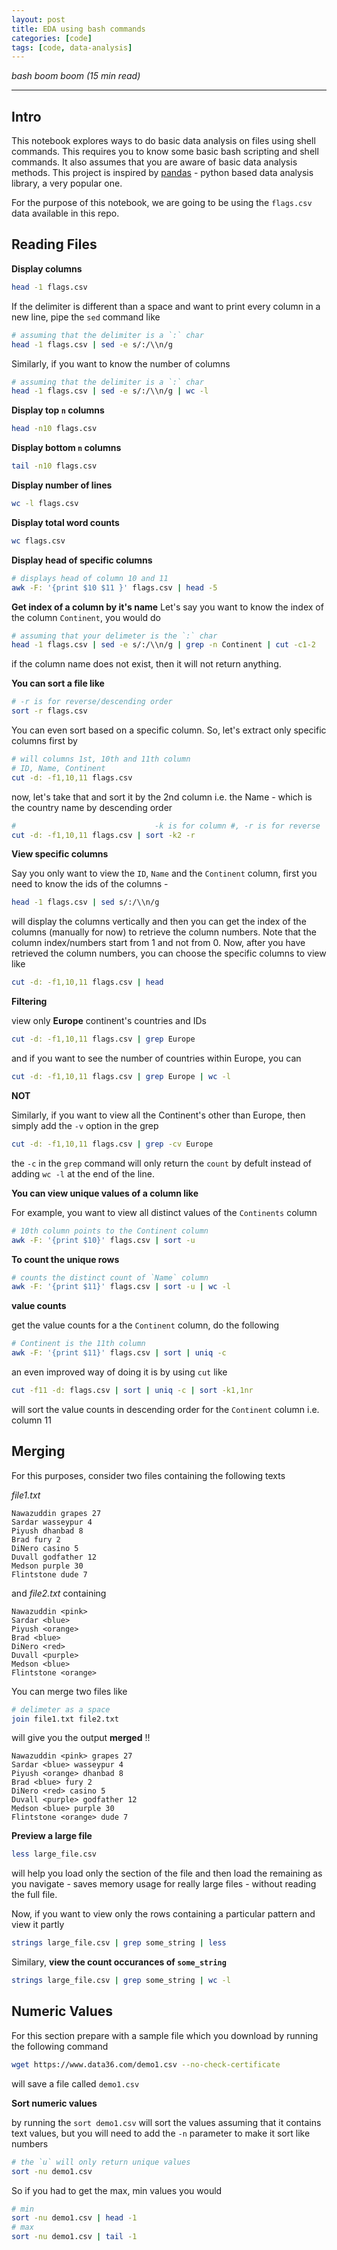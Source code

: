```yaml
---
layout: post
title: EDA using bash commands
categories: [code]
tags: [code, data-analysis]
---
```


_bash boom boom (15 min read)_

-----
<!--more-->


## Intro

This notebook explores ways to do basic data analysis on files using shell commands. This requires you to know some basic bash scripting and shell commands. It also assumes that you are aware of basic data analysis methods. This project is inspired by [pandas](https://pandas.pydata.org/) - python based data analysis library, a very popular one.

For the purpose of this notebook, we are going to be using the `flags.csv` data available in this repo.

## Reading Files

**Display columns**

```bash
head -1 flags.csv
```

If the delimiter is different than a space and want to print every column in a new line, pipe the `sed` command like

```bash
# assuming that the delimiter is a `:` char
head -1 flags.csv | sed -e s/:/\\n/g
```

Similarly, if you want to know the number of columns

```bash
# assuming that the delimiter is a `:` char
head -1 flags.csv | sed -e s/:/\\n/g | wc -l
```


**Display top `n` columns**

```bash
head -n10 flags.csv
```

**Display bottom `n` columns**

```bash
tail -n10 flags.csv
```

**Display number of lines**

```bash
wc -l flags.csv
```

**Display total word counts**

```bash
wc flags.csv
```

**Display head of specific columns**

```bash
# displays head of column 10 and 11
awk -F: '{print $10 $11 }' flags.csv | head -5
```

**Get index of a column by it's name**
Let's say you want to know the index of the column `Continent`, you would do

```bash
# assuming that your delimeter is the `:` char
head -1 flags.csv | sed -e s/:/\\n/g | grep -n Continent | cut -c1-2 
```

if the column name does not exist, then it will not return anything.

**You can sort a file like**

```bash
# -r is for reverse/descending order
sort -r flags.csv
```

You can even sort based on a specific column. So, let's extract only specific columns first by

```bash
# will columns 1st, 10th and 11th column
# ID, Name, Continent
cut -d: -f1,10,11 flags.csv
```

now, let's take that and sort it by the 2nd column i.e. the Name - which is the country name by descending order

```bash
#                               -k is for column #, -r is for reverse
cut -d: -f1,10,11 flags.csv | sort -k2 -r
```


**View specific columns**

Say you only want to view the `ID`, `Name` and the `Continent` column, first you need to know the ids of the columns - 

```bash
head -1 flags.csv | sed s/:/\\n/g
```

will display the columns vertically and then you can get the index of the columns (manually for now) to retrieve the column numbers. Note that the column index/numbers start from 1 and not from 0. Now, after you have retrieved the column numbers, you can choose the specific columns to view like

```bash
cut -d: -f1,10,11 flags.csv | head
```

**Filtering**

view only **Europe** continent's countries and IDs

```bash
cut -d: -f1,10,11 flags.csv | grep Europe
```

and if you want to see the number of countries within Europe, you can

```bash
cut -d: -f1,10,11 flags.csv | grep Europe | wc -l
```

**NOT** 

Similarly, if you want to view all the Continent's other than Europe, then simply add the `-v` option in the grep

```bash
cut -d: -f1,10,11 flags.csv | grep -cv Europe
```

the `-c` in the `grep` command will only return the `count` by defult instead of adding `wc -l` at the end of the line.

**You can view unique values of a column like**

For example, you want to view all distinct values of the `Continents` column

```bash
# 10th column points to the Continent column
awk -F: '{print $10}' flags.csv | sort -u
```

**To count the unique rows**

```bash
# counts the distinct count of `Name` column
awk -F: '{print $11}' flags.csv | sort -u | wc -l
```

**value counts**

get the value counts for a the `Continent` column, do the following

```bash
# Continent is the 11th column
awk -F: '{print $11}' flags.csv | sort | uniq -c
```

an even improved way of doing it is by using `cut` like

```bash
cut -f11 -d: flags.csv | sort | uniq -c | sort -k1,1nr
```

will sort the value counts in descending order for the `Continent` column i.e. column 11


## Merging

For this purposes, consider two files containing the following texts

*file1.txt*

```
Nawazuddin grapes 27
Sardar wasseypur 4
Piyush dhanbad 8
Brad fury 2
DiNero casino 5
Duvall godfather 12
Medson purple 30
Flintstone dude 7
```

and *file2.txt* containing

```
Nawazuddin <pink>
Sardar <blue>
Piyush <orange>
Brad <blue>
DiNero <red>
Duvall <purple>
Medson <blue>
Flintstone <orange>
```

You can merge two files like 

```bash
# delimeter as a space
join file1.txt file2.txt
```

will give you the output **merged** !! 

```
Nawazuddin <pink> grapes 27
Sardar <blue> wasseypur 4
Piyush <orange> dhanbad 8
Brad <blue> fury 2
DiNero <red> casino 5
Duvall <purple> godfather 12
Medson <blue> purple 30
Flintstone <orange> dude 7
```

**Preview a large file**

```bash
less large_file.csv
```

will help you load only the section of the file and then load the remaining as you navigate - saves memory usage for really large files - without reading the full file.

Now, if you want to view only the rows containing a particular pattern and view it partly

```bash
strings large_file.csv | grep some_string | less 
```

Similary,
**view the count occurances of `some_string`**

```bash
strings large_file.csv | grep some_string | wc -l
```


## Numeric Values

For this section prepare with a sample file which you download by running the following command

```bash
wget https://www.data36.com/demo1.csv --no-check-certificate
```

will save a file called `demo1.csv`

**Sort numeric values**

by running the `sort demo1.csv` will sort the values assuming that it contains text values, but you will need to add the `-n` parameter to make it sort like numbers

```bash
# the `u` will only return unique values
sort -nu demo1.csv
```

So if you had to get the max, min values you would

```bash
# min
sort -nu demo1.csv | head -1
# max
sort -nu demo1.csv | tail -1
```